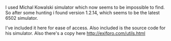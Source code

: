 I used Michal Kowalski simulator which now seems to be impossible to find. 
So after some hunting i found version 1.2.14, which seems to be the latest 6502 simulator. 

I've included it here for ease of access. Also included is the source code for his simulator. 
Also there's a copy here http://exifpro.com/utils.html
